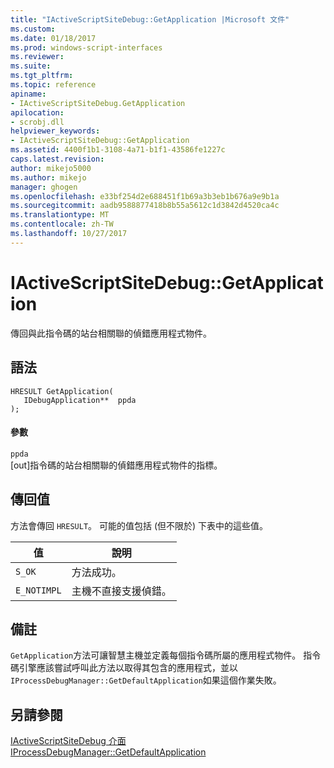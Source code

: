 ```yaml
---
title: "IActiveScriptSiteDebug::GetApplication |Microsoft 文件"
ms.custom: 
ms.date: 01/18/2017
ms.prod: windows-script-interfaces
ms.reviewer: 
ms.suite: 
ms.tgt_pltfrm: 
ms.topic: reference
apiname:
- IActiveScriptSiteDebug.GetApplication
apilocation:
- scrobj.dll
helpviewer_keywords:
- IActiveScriptSiteDebug::GetApplication
ms.assetid: 4400f1b1-3108-4a71-b1f1-43586fe1227c
caps.latest.revision: 
author: mikejo5000
ms.author: mikejo
manager: ghogen
ms.openlocfilehash: e33bf254d2e688451f1b69a3b3eb1b676a9e9b1a
ms.sourcegitcommit: aadb9588877418b8b55a5612c1d3842d4520ca4c
ms.translationtype: MT
ms.contentlocale: zh-TW
ms.lasthandoff: 10/27/2017
---
```

# <a name="iactivescriptsitedebuggetapplication"></a>IActiveScriptSiteDebug::GetApplication
傳回與此指令碼的站台相關聯的偵錯應用程式物件。  
  
## <a name="syntax"></a>語法  
  
```  
HRESULT GetApplication(  
   IDebugApplication**  ppda  
);  
```  
  
#### <a name="parameters"></a>參數  
 `ppda`  
 [out]指令碼的站台相關聯的偵錯應用程式物件的指標。  
  
## <a name="return-value"></a>傳回值  
 方法會傳回 `HRESULT`。 可能的值包括 (但不限於) 下表中的這些值。  
  
|值|說明|  
|-----------|-----------------|  
|`S_OK`|方法成功。|  
|`E_NOTIMPL`|主機不直接支援偵錯。|  
  
## <a name="remarks"></a>備註  
 `GetApplication`方法可讓智慧主機並定義每個指令碼所屬的應用程式物件。 指令碼引擎應該嘗試呼叫此方法以取得其包含的應用程式，並以`IProcessDebugManager::GetDefaultApplication`如果這個作業失敗。  
  
## <a name="see-also"></a>另請參閱  
 [IActiveScriptSiteDebug 介面](../../winscript/reference/iactivescriptsitedebug-interface.md)   
 [IProcessDebugManager::GetDefaultApplication](../../winscript/reference/iprocessdebugmanager-getdefaultapplication.md)